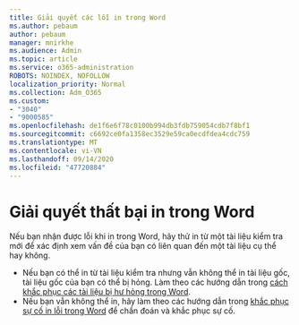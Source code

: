 ```yaml
---
title: Giải quyết các lỗi in trong Word
ms.author: pebaum
author: pebaum
manager: mnirkhe
ms.audience: Admin
ms.topic: article
ms.service: o365-administration
ROBOTS: NOINDEX, NOFOLLOW
localization_priority: Normal
ms.collection: Adm_O365
ms.custom:
- "3040"
- "9000585"
ms.openlocfilehash: de1f6e6f78c0100b994db3fdb759054cdb7f8bf1
ms.sourcegitcommit: c6692ce0fa1358ec3529e59ca0ecdfdea4cdc759
ms.translationtype: MT
ms.contentlocale: vi-VN
ms.lasthandoff: 09/14/2020
ms.locfileid: "47720884"
---
```

# <a name="resolving-print-failures-in-word"></a>Giải quyết thất bại in trong Word

Nếu bạn nhận được lỗi khi in trong Word, hãy thử in từ một tài liệu kiểm tra mới để xác định xem vấn đề của bạn có liên quan đến một tài liệu cụ thể hay không.

- Nếu bạn có thể in từ tài liệu kiểm tra nhưng vẫn không thể in tài liệu gốc, tài liệu gốc của bạn có thể bị hỏng. Làm theo các hướng dẫn trong [cách khắc phục các tài liệu bị hư hỏng trong Word](https://docs.microsoft.com/office/troubleshoot/word/damaged-documents-in-word#update-microsoft-office-and-windows).
- Nếu bạn vẫn không thể in, hãy làm theo các hướng dẫn trong [khắc phục sự cố in lỗi trong Word](https://docs.microsoft.com/office/troubleshoot/word/print-failures-in-word) để chẩn đoán và khắc phục sự cố.